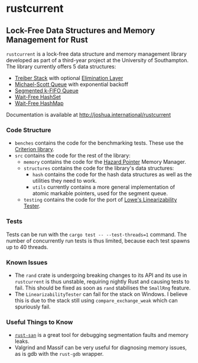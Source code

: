 # rustcurrent
## Lock-Free Data Structures and Memory Management for Rust

`rustcurrent` is a lock-free data structure and memory management library developed as part of a third-year project at the University of Southampton. The library currently offers 5 data structures:

+ [Treiber Stack](http://domino.research.ibm.com/library/cyberdig.nsf/papers/58319A2ED2B1078985257003004617EF/$File/rj5118.pdf) with optional [Elimination Layer](http://ieeexplore.ieee.org/document/4343950/)
+ [Michael-Scott Queue](https://dl.acm.org/citation.cfm?id=248106) with exponential backoff
+ [Segmented k-FIFO Queue](https://link.springer.com/chapter/10.1007/978-3-642-39958-9_18)
+ [Wait-Free HashSet](https://dl.acm.org/citation.cfm?id=3079519)
+ [Wait-Free HashMap](https://dl.acm.org/citation.cfm?id=3079519)

Documentation is available at http://joshua.international/rustcurrent

### Code Structure

+ `benches` contains the code for the benchmarking tests. These use the [Criterion library](https://github.com/japaric/criterion.rs).
+ `src` contains the code for the rest of the library:
  + `memory` contains the code for the [Hazard Pointer](https://dl.acm.org/citation.cfm?id=987595) Memory Manager.
  + `structures` contains the code for the library's data structures:
    + `hash` contains the code for the hash data structures as well as the utilities they need to work.
    + `utils` currently contains a more general implementation of atomic markable pointers, used for the segment queue.
  + `testing` contains the code for the port of [Lowe's Linearizability Tester](http://www.cs.ox.ac.uk/people/gavin.lowe/LinearizabiltyTesting/paper.pdf).

### Tests

Tests can be run with the `cargo test -- --test-threads=1` command. The number of concurrently run tests is thus limited, because each test spawns up to 40 threads.

### Known Issues

+ The `rand` crate is undergoing breaking changes to its API and its use in `rustcurrent` is thus unstable, requiring nightly Rust and causing tests to fail. This should be fixed as soon as `rand` stabilises the `SmallRng` feature.
+ The `LinearizabilityTester` can fail for the stack on Windows. I believe this is due to the stack still using `compare_exchange_weak` which can spuriously fail.

### Useful Things to Know

+ [`rust-san`](https://github.com/japaric/rust-san) is a great tool for debugging segmentation faults and memory leaks.
+ Valgrind and Massif can be very useful for diagnosing memory issues, as is gdb with the `rust-gdb` wrapper.